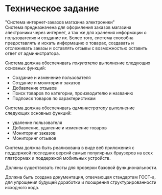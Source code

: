 Техническое задание
===================

"Система интернет-заказов магазина электроники"\
Система предназначена для оформления заказов магазина электроники через интернет, а так же для хранения информации о пользователях и создание их. Более того, система способна предоставлять и искать информацию о товарах, создавать и отслеживать заказы и оставлять отзывы с возможностью оставить ответ от администратора.

Система должна обеспечивать *покупателю* выполнение следующих основных функций:
* Создание и изменение пользователя
* Создание и мониторинг заказов
* Добавление отзывов
* Поиск товаров по категории, производителю и названию
* Подпоиск товаров по характеристикам

Система должна обеспечивать *администратору* выполнение следующих основных функций:
* удаление пользователя
* Добавление, удаление и изменение товаров
* Мониторинг заказов
* Мониторинг отзывов

Система должна быть реализована в виде веб приложения с поддержкой последних версий самых популярных браузеров на всех платформах и поддержкой мобильных устройств.

Должны существовать тесты для проверки базовой функциональности.

Должна быть создана документация, отвечающая стандартам ГОСТ-а, для упрощения будущей доработки и поощрения структурированности исходного кода.

